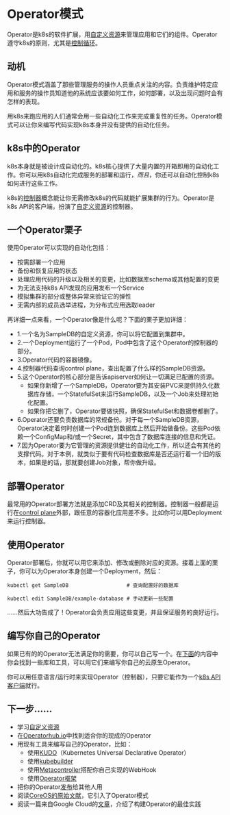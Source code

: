 # Operator模式

Operator是k8s的软件扩展，用[自定义资源](扩展k8s的API/自定义资源.md)来管理应用和它们的组件。Operator遵守k8s的原则，尤其是[控制循环](../集群架构/控制器.md)。

## 动机

Operator模式涵盖了那些管理服务的操作人员重点关注的内容。负责维护特定应用和服务的操作员知道他的系统应该要如何工作，如何部署，以及出现问题时会有怎样的表现。

用k8s来跑应用的人们通常会用一些自动化工作来完成重复性的任务。Operator模式可以让你来编写代码实现k8s本身并没有提供的自动化任务。

## k8s中的Operator

k8s本身就是被设计成自动化的。k8s核心提供了大量内置的开箱即用的自动化工作。你可以用k8s自动化完成服务的部署和运行，*而且*，你还可以自动化控制k8s如何进行这些工作。

k8s的[控制器](../集群架构/控制器.md)概念能让你无需修改k8s的代码就能扩展集群的行为。Operator是k8s API的客户端，扮演了[自定义资源](扩展k8s的API/自定义资源.md)的控制器。

## 一个Operator栗子

使用Operator可以实现的自动化包括：

- 按需部署一个应用
- 备份和恢复应用的状态
- 处理应用代码的升级以及相关的变更，比如数据库schema或其他配置的变更
- 为无法支持k8s API发现的应用发布一个Service
- 模拟集群的部分或整体异常来验证它的弹性
- 无需内部的成员选举进程，为分布式应用选取leader

再详细一点来看，一个Operator像是什么呢？下面的栗子更加详细：

- 1.一个名为SampleDB的自定义资源，你可以将它配置到集群中。
- 2.一个Deployment运行了一个Pod，Pod中包含了这个Operator的控制器的部分。
- 3.Operator代码的容器镜像。
- 4.控制器代码查询control plane，查出配置了什么样的SampleDB资源。
- 5.这个Operator的核心部分是告诉apiserver如何让一切满足已配置的资源。
    - 如果你新增了一个SampleDB，Operator要为其安装PVC来提供持久化数据库存储，一个StatefulSet来运行SampleDB，以及一个Job来处理初始化配置。
    - 如果你把它删了，Operator要做快照，确保StatefulSet和数据卷都删了。
- 6.Operator还要负责数据库的常规备份。对于每一个SampleDB资源，Operator决定着何时创建一个Pod连到数据库上然后开始做备份。这些Pod依赖一个ConfigMap和/或一个Secret，其中包含了数据库连接的信息和凭证。
- 7.因为Operator要为它管理的资源提供健壮的自动化工作，所以还会有其他的支撑代码。对于本例，就类似于要有代码检查数据库是否还运行着一个旧的版本，如果是的话，那就要创建Job对象，帮你做升级。

## 部署Operator

最常用的Operator部署方法就是添加CRD及其相关的控制器。控制器一般都是运行在[control plane](https://v1-18.docs.kubernetes.io/docs/reference/glossary/?all=true#term-control-plane)外部，跟任意的容器化应用差不多。比如你可以用Deployment来运行控制器。

## 使用Operator

Operator部署后，你就可以用它来添加、修改或删除对应的资源。接着上面的栗子，你可以为Operator本身创建一个Deployment，然后：

```shell script
kubectl get SampleDB                   # 查询配置好的数据库

kubectl edit SampleDB/example-database # 手动更新一些配置
```

……然后大功告成了！Operator会负责应用这些变更，并且保证服务的良好运行。

## 编写你自己的Operator

如果已有的的Operator无法满足你的需要，你可以自己写一个。在[下面](#下一步)的内容中你会找到一些库和工具，可以用它们来编写你自己的云原生Operator。

你可以用任意语言/运行时来实现Operator（控制器），只要它能作为一个[k8s API客户端](https://v1-18.docs.kubernetes.io/docs/reference/using-api/client-libraries/)就行。

## 下一步……

- 学习[自定义资源](扩展k8s的API/自定义资源.md)
- 在[Operatorhub.io](https://operatorhub.io/)中找到适合你的现成的Operator
- 用现有工具来编写自己的Operator，比如：
    - 使用[KUDO](https://kudo.dev/)（Kubernetes Universal Declarative Operator）
    - 使用[kubebuilder](https://book.kubebuilder.io/)
    - 使用[Metacontroller](https://metacontroller.app/)搭配你自己实现的WebHook
    - 使用[Operator框架](https://github.com/operator-framework/getting-started)
- 把你的Operator[发布](https://operatorhub.io/)给其他人用
- 阅读[CoreOS的原始文献](https://coreos.com/blog/introducing-operators.html)，它引入了Operator模式
- 阅读一篇来自Google Cloud的[文章](https://cloud.google.com/blog/products/containers-kubernetes/best-practices-for-building-kubernetes-operators-and-stateful-apps)，介绍了构建Operator的最佳实践